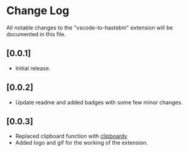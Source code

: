 # Change Log
All notable changes to the "vscode-to-hastebin" extension will be documented in this file.


## [0.0.1]
- Initial release.

## [0.0.2]
- Update readme and added badges with some few minor changes.

## [0.0.3]
- Replaced clipboard function with [clipboardy](https://www.npmjs.com/package/clipboardy)
- Added logo and gif for the working of the extension.
